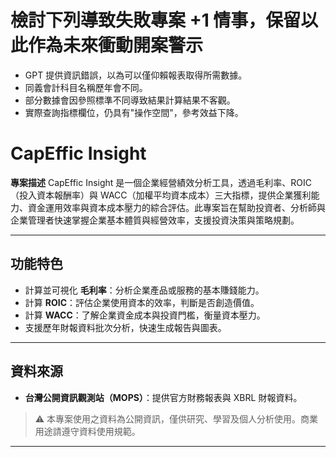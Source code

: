 # 檢討下列導致失敗專案 +1 情事，保留以此作為未來衝動開案警示 
- GPT 提供資訊錯誤，以為可以僅仰賴報表取得所需數據。
- 同義會計科目名稱歷年會不同。
- 部分數據會因參照標準不同導致結果計算結果不客觀。
- 實際查詢指標欄位，仍具有"操作空間"，參考效益下降。

# CapEffic Insight

**專案描述**
CapEffic Insight 是一個企業經營績效分析工具，透過毛利率、ROIC（投入資本報酬率）與 WACC（加權平均資本成本）三大指標，提供企業獲利能力、資金運用效率與資本成本壓力的綜合評估。此專案旨在幫助投資者、分析師與企業管理者快速掌握企業基本體質與經營效率，支援投資決策與策略規劃。

---

## 功能特色

* 計算並可視化 **毛利率**：分析企業產品或服務的基本賺錢能力。
* 計算 **ROIC**：評估企業使用資本的效率，判斷是否創造價值。
* 計算 **WACC**：了解企業資金成本與投資門檻，衡量資本壓力。
* 支援歷年財報資料批次分析，快速生成報告與圖表。

---

## 資料來源

* **台灣公開資訊觀測站（MOPS）**：提供官方財務報表與 XBRL 財報資料。

> ⚠️ 本專案使用之資料為公開資訊，僅供研究、學習及個人分析使用。商業用途請遵守資料使用規範。

---